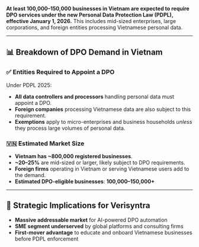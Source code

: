 **At least 100,000–150,000 businesses in Vietnam are expected to require DPO services under the new Personal Data Protection Law (PDPL), effective January 1, 2026.** This includes mid-sized enterprises, large corporations, and foreign entities processing Vietnamese personal data.

---

## 📊 Breakdown of DPO Demand in Vietnam

### ✅ Entities Required to Appoint a DPO
Under PDPL 2025:
- **All data controllers and processors** handling personal data must appoint a DPO.
- **Foreign companies** processing Vietnamese data are also subject to this requirement.
- **Exemptions** apply to micro-enterprises and business households *unless* they process large volumes of personal data.

### 🇻🇳 Estimated Market Size
- **Vietnam has ~800,000 registered businesses**.
- **~20–25%** are mid-sized or larger, likely subject to DPO requirements.
- **Foreign firms** operating in Vietnam or serving Vietnamese users add to the demand.
- **Estimated DPO-eligible businesses**: **100,000–150,000+**

---

## 🧠 Strategic Implications for Verisyntra

- **Massive addressable market** for AI-powered DPO automation
- **SME segment underserved** by global platforms and consulting firms
- **First-mover advantage** to educate and onboard Vietnamese businesses before PDPL enforcement


